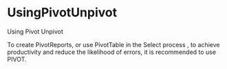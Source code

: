 # UsingPivotUnpivot
Using Pivot Unpivot

To create PivotReports, or use PivotTable in the Select process
 , to achieve productivity and reduce the likelihood of errors, it is recommended to use PIVOT.
 
